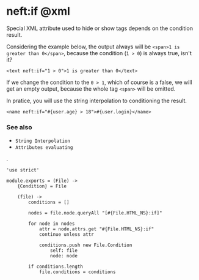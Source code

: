 neft:if @xml
============

Special XML attribute used to hide or show tags depends on the condition result.

Considering the example below, the output always will be `<span>1 is greater than 0</span>`,
because the condition (`1 > 0`) is always true, isn't it?

```view,example
<text neft:if="1 > 0">1 is greater than 0</text>
```

If we change the condition to the `0 > 1`, which of course is a false, we will get an empty
output, because the whole tag `<span>` will be omitted.

In pratice, you will use the string interpolation to conditioning the result.

```
<name neft:if="#{user.age} > 18">#{user.login}</name>
```

### See also

- `String Interpolation`
- `Attributes evaluating`

.

	'use strict'

	module.exports = (File) ->
		{Condition} = File

		(file) ->
			conditions = []

			nodes = file.node.queryAll "[#{File.HTML_NS}:if]"

			for node in nodes
				attr = node.attrs.get "#{File.HTML_NS}:if"
				continue unless attr

				conditions.push new File.Condition
					self: file
					node: node

			if conditions.length
				file.conditions = conditions
